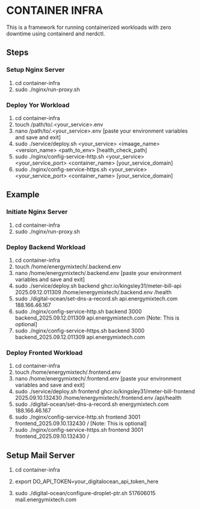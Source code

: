 # CONTAINER INFRA

This is a framework for running containerized workloads with zero downtime using containerd and nerdctl.

## Steps

### Setup Nginx Server

1. cd container-infra
2. sudo ./nginx/run-proxy.sh

### Deploy Yor Workload

1. cd container-infra
2. touch /path/to/.<your_service>.env
3. nano /path/to/.<your_service>.env [paste your environment variables and save and exit]
4. sudo ./service/deploy.sh <your_service> <imaage_name> <version_name> <path_to_env> [health_check_path]
5. sudo ./nginx/config-service-http.sh <your_service> <your_service_port> <container_name> [your_service_domain]
6. sudo ./nginx/config-service-https.sh <your_service> <your_service_port> <container_name> [your_service_domain]

## Example

### Initiate Nginx Server

1. cd container-infra
2. sudo ./nginx/run-proxy.sh

### Deploy Backend Workload

1. cd container-infra
2. touch /home/energymixtech/.backend.env
3. nano /home/energymixtech/.backend.env [paste your environment variables and save and exit]
4. sudo ./service/deploy.sh backend ghcr.io/kingsley31/meter-bill-api 2025.09.12.011309 /home/energymixtech/.backend.env /health
5. sudo ./digital-ocean/set-dns-a-record.sh api.energymixtech.com 188.166.46.167
6. sudo ./nginx/config-service-http.sh backend 3000 backend_2025.09.12.011309 api.energymixtech.com [Note: This is optional]
7. sudo ./nginx/config-service-https.sh backend 3000 backend_2025.09.12.011309 api.energymixtech.com

### Deploy Fronted Workload

1. cd container-infra
2. touch /home/energymixtech/.frontend.env
3. nano /home/energymixtech/.frontend.env [paste your environment variables and save and exit]
4. sudo ./service/deploy.sh frontend ghcr.io/kingsley31/meter-bill-frontend 2025.09.10.132430 /home/energymixtech/.frontend.env /api/health
5. sudo ./digital-ocean/set-dns-a-record.sh energymixtech.com 188.166.46.167
6. sudo ./nginx/config-service-http.sh frontend 3001 frontend_2025.09.10.132430 / [Note: This is optional]
7. sudo ./nginx/config-service-https.sh frontend 3001 frontend_2025.09.10.132430 /

## Setup Mail Server

1. cd container-infra

2. export DO_API_TOKEN=your_digitalocean_api_token_here

3. sudo ./digital-ocean/configure-droplet-ptr.sh 517606015 mail.energymixtech.com
